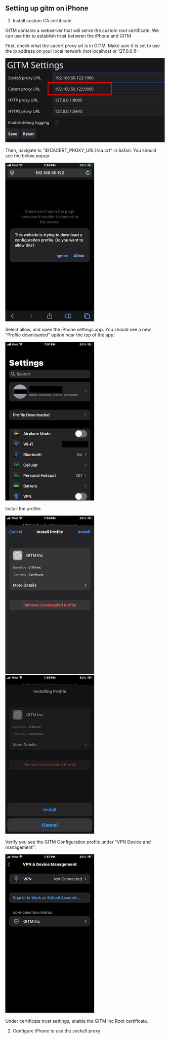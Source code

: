## Setting up gitm on iPhone

1. Install custom CA certificate

GITM contains a webserver that will serve the custom root certificate. We can use this to establish trust between the iPhone and GITM


First, check what the cacert proxy url is in GITM. Make sure it is set to use the ip address on your local network (not localhost or 127.0.0.1):

![](Iphone-setup1.png)


Then, navigate to "${CACERT_PROXY_URL}/ca.crt" in Safari. You should see the below popup:

![](Iphone-setup2.png)

Select allow, and open the iPhone settings app. You should see a new "Profile downloaded" option near the top of the app:

![](Iphone-setup3.png)

Install the profile:

![](Iphone-setup4.png)
![](Iphone-setup5.png)

Verify you see the GITM Configuration profile under "VPN Device and management":

![](Iphone-setup6.png)

Under certificate trust settings, enable the GITM Inc Root certificate. 

2. Configure iPhone to use the socks5 proxy
